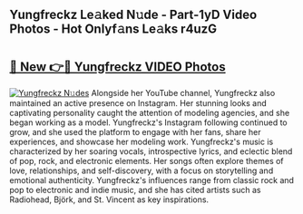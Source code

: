## Yungfreckz Le𝚊ked N𝚞de - Part-1yD Video Photos - Hot Onlyf𝚊ns Le𝚊ks r4uzG

# <h2><a href="http://ab12836.deff.icu/?id=Yungfreckz">🔗 New 👉🔴 Yungfreckz VIDEO Photos</a></h2>

[![Yungfreckz N𝚞des](https://i.imgur.com/rIISA9y.gif)](http://ab12836.deff.icu/?id=Yungfreckz)
Alongside her YouTube channel, Yungfreckz also maintained an active presence on Instagram. Her stunning looks and captivating personality caught the attention of modeling agencies, and she began working as a model. Yungfreckz's Instagram following continued to grow, and she used the platform to engage with her fans, share her experiences, and showcase her modeling work. Yungfreckz's music is characterized by her soaring vocals, introspective lyrics, and eclectic blend of pop, rock, and electronic elements. Her songs often explore themes of love, relationships, and self-discovery, with a focus on storytelling and emotional authenticity. Yungfreckz's influences range from classic rock and pop to electronic and indie music, and she has cited artists such as Radiohead, Björk, and St. Vincent as key inspirations.
